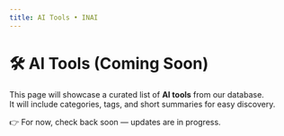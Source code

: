 ```yaml
---
title: AI Tools • INAI
---
```


# 🛠️ AI Tools (Coming Soon)

This page will showcase a curated list of **AI tools** from our database.  
It will include categories, tags, and short summaries for easy discovery.

👉 For now, check back soon — updates are in progress.
